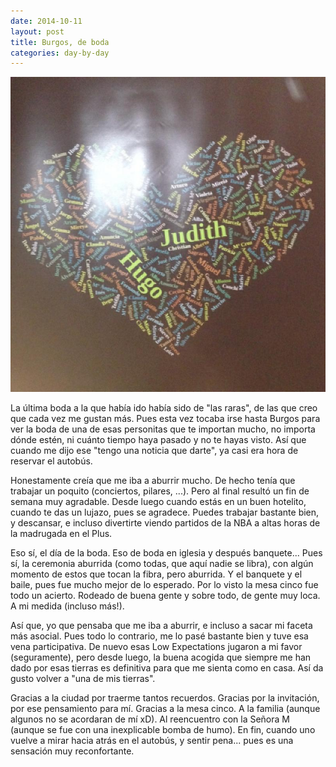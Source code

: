 ```yaml
---
date: 2014-10-11
layout: post
title: Burgos, de boda
categories: day-by-day
---
```


[![Burgos - Boda de Judith - Miky - Miguel](/images/blog/boda_judith.jpg)](/images/blog/boda_judith.jpg)

La última boda a la que había ido había sido de "las raras", de las que creo que cada vez me gustan más. Pues esta vez tocaba irse hasta Burgos para ver la boda de una de esas personitas que te importan mucho, no importa dónde estén, ni cuánto tiempo haya pasado y no te hayas visto. Así que cuando me dijo ese "tengo una noticia que darte", ya casi era hora de reservar el autobús.

Honestamente creía que me iba a aburrir mucho. De hecho tenía que trabajar un poquito (conciertos, pilares, ...). Pero al final resultó un fin de semana muy agradable. Desde luego cuando estás en un buen hotelito, cuando te das un lujazo, pues se agradece. Puedes trabajar bastante bien, y descansar, e incluso divertirte viendo partidos de la NBA a altas horas de la madrugada en el Plus.

Eso sí, el día de la boda. Eso de boda en iglesia y después banquete... Pues sí, la ceremonia aburrida (como todas, que aquí nadie se libra), con algún momento de estos que tocan la fibra, pero aburrida. Y el banquete y el baile, pues fue mucho mejor de lo esperado. Por lo visto la mesa cinco fue todo un acierto. Rodeado de buena gente y sobre todo, de gente muy loca. A mi medida (incluso más!).

Así que, yo que pensaba que me iba a aburrir, e incluso a sacar mi faceta más asocial. Pues todo lo contrario, me lo pasé bastante bien y tuve esa vena participativa. De nuevo esas Low Expectations jugaron a mi favor (seguramente), pero desde luego, la buena acogida que siempre me han dado por esas tierras es definitiva para que me sienta como en casa. Así da gusto volver a "una de mis tierras".

Gracias a la ciudad por traerme tantos recuerdos. Gracias por la invitación, por ese pensamiento para mí. Gracias a la mesa cinco. A la familia (aunque algunos no se acordaran de mí xD). Al reencuentro con la Señora M (aunque se fue con una inexplicable bomba de humo). En fin, cuando uno vuelve a mirar hacia atrás en el autobús, y sentir pena... pues es una sensación muy reconfortante.
